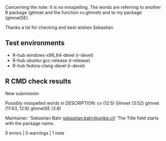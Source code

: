 
Concerning the note: It is no misspelling. The words are referring to another R package (glmnet and the function cv.glmnet) and to my package (glmnetSE). 

Thanks a lot for checking and best wishes Sebastian

## Test environments
- R-hub windows-x86_64-devel (r-devel)
- R-hub ubuntu-gcc-release (r-release)
- R-hub fedora-clang-devel (r-devel)

## R CMD check results
  
  New submission
  
  Possibly misspelled words in DESCRIPTION:
    cv (12:5)
    Glmnet (3:52)
    glmnet (11:63, 12:8)
    glmnetSE (3:8)
  
  Maintainer: 'Sebastian Bahr <sebastian.bahr@unibe.ch>'
  The Title field starts with the package name.

0 errors | 0 warnings | 1 note
